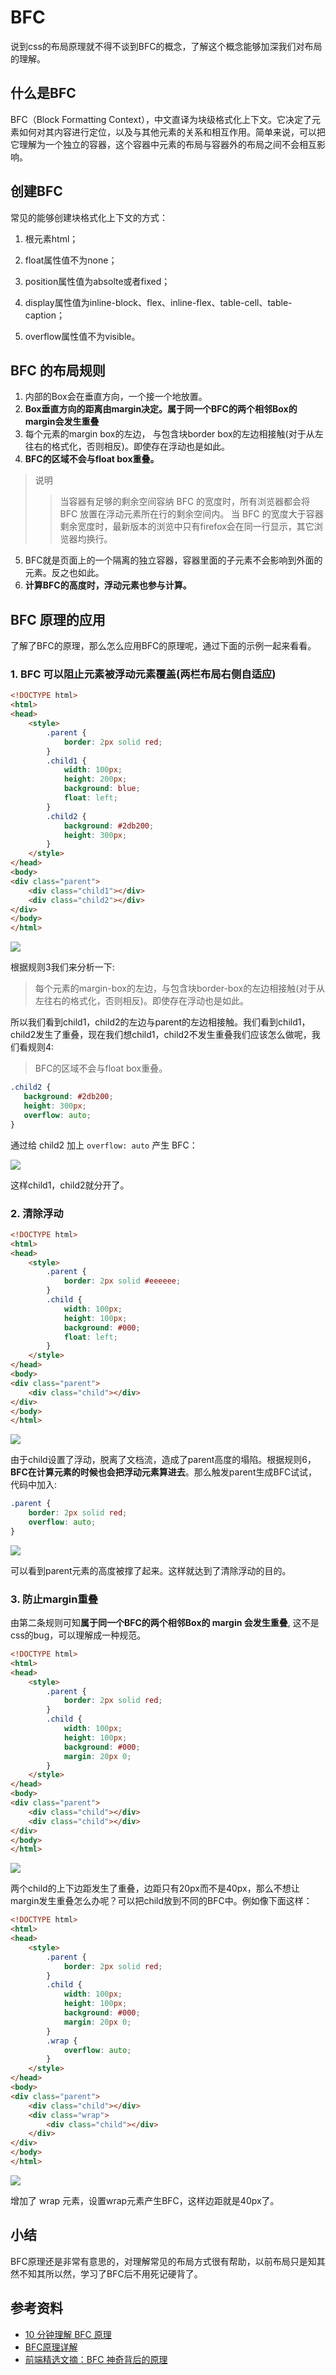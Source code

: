 
# BFC

说到css的布局原理就不得不谈到BFC的概念，了解这个概念能够加深我们对布局的理解。
##  什么是BFC
BFC（Block Formatting Context），中文直译为块级格式化上下文。它决定了元素如何对其内容进行定位，以及与其他元素的关系和相互作用。简单来说，可以把它理解为一个独立的容器，这个容器中元素的布局与容器外的布局之间不会相互影响。
## 创建BFC

常见的能够创建块格式化上下文的方式：

1. 根元素html；

2. float属性值不为none；

3. position属性值为absolte或者fixed；

4. display属性值为inline-block、flex、inline-flex、table-cell、table-caption；

5. overflow属性值不为visible。


## BFC 的布局规则

1. 内部的Box会在垂直方向，一个接一个地放置。
2. **Box垂直方向的距离由margin决定。属于同一个BFC的两个相邻Box的margin会发生重叠**
3. 每个元素的margin box的左边， 与包含块border box的左边相接触(对于从左往右的格式化，否则相反)。即使存在浮动也是如此。
4. **BFC的区域不会与float box重叠。**
>说明
>>当容器有足够的剩余空间容纳 BFC 的宽度时，所有浏览器都会将 BFC 放置在浮动元素所在行的剩余空间内。 
当 BFC 的宽度大于容器剩余宽度时，最新版本的浏览中只有firefox会在同一行显示，其它浏览器均换行。
5. BFC就是页面上的一个隔离的独立容器，容器里面的子元素不会影响到外面的元素。反之也如此。
6. **计算BFC的高度时，浮动元素也参与计算。**

## BFC 原理的应用

了解了BFC的原理，那么怎么应用BFC的原理呢，通过下面的示例一起来看看。


### 1. BFC 可以阻止元素被浮动元素覆盖(两栏布局右侧自适应)
```html
<!DOCTYPE html>
<html>
<head>
    <style>
        .parent {
            border: 2px solid red;
        }
        .child1 {
            width: 100px;
            height: 200px;
            background: blue;
            float: left;
        }
        .child2 {
            background: #2db200;
            height: 300px;
        }
    </style>
</head>
<body>
<div class="parent">
    <div class="child1"></div>
    <div class="child2"></div>
</div>
</body>
</html>
```

![](./1.png)

根据规则3我们来分析一下:
>每个元素的margin-box的左边，与包含块border-box的左边相接触(对于从左往右的格式化，否则相反)。即使存在浮动也是如此。
 
所以我们看到child1，child2的左边与parent的左边相接触。我们看到child1，child2发生了重叠，现在我们想child1，child2不发生重叠我们应该怎么做呢，我们看规则4:

>BFC的区域不会与float box重叠。

 ```css
.child2 {
    background: #2db200;
    height: 300px;
    overflow: auto;
}
```
通过给 child2 加上 `overflow: auto` 产生 BFC：

![](./2.png)
 
这样child1，child2就分开了。
### 2. 清除浮动
```html
<!DOCTYPE html>
<html>
<head>
    <style>
        .parent {
            border: 2px solid #eeeeee;
        }
        .child {
            width: 100px;
            height: 100px;
            background: #000;
            float: left;
        }
    </style>
</head>
<body>
<div class="parent">
    <div class="child"></div>
</div>
</body>
</html>
```
![](./3.png)

由于child设置了浮动，脱离了文档流，造成了parent高度的塌陷。根据规则6，**BFC在计算元素的时候也会把浮动元素算进去**。那么触发parent生成BFC试试，代码中加入:

```css
.parent {
    border: 2px solid red;
    overflow: auto;
}
```
![](./4.png)

可以看到parent元素的高度被撑了起来。这样就达到了清除浮动的目的。

### 3. 防止margin重叠

由第二条规则可知**属于同一个BFC的两个相邻Box的 margin 会发生重叠**,  这不是css的bug，可以理解成一种规范。

```html
<!DOCTYPE html>
<html>
<head>
    <style>
        .parent {
            border: 2px solid red;
        }
        .child {
            width: 100px;
            height: 100px;
            background: #000;
            margin: 20px 0;
        }
    </style>
</head>
<body>
<div class="parent">
    <div class="child"></div>
    <div class="child"></div>
</div>
</body>
</html>
```

![](./5.png)

两个child的上下边距发生了重叠，边距只有20px而不是40px，那么不想让margin发生重叠怎么办呢？可以把child放到不同的BFC中。例如像下面这样：
```html
<!DOCTYPE html>
<html>
<head>
    <style>
        .parent {
            border: 2px solid red;
        }
        .child {
            width: 100px;
            height: 100px;
            background: #000;
            margin: 20px 0;
        }
        .wrap {
            overflow: auto;
        }
    </style>
</head>
<body>
<div class="parent">
    <div class="child"></div>
    <div class="wrap">
        <div class="child"></div>
    </div>
</div>
</body>
</html>
```

![](./6.png)

增加了 wrap 元素，设置wrap元素产生BFC，这样边距就是40px了。
 
## 小结

BFC原理还是非常有意思的，对理解常见的布局方式很有帮助，以前布局只是知其然不知其所以然，学习了BFC后不用死记硬背了。

## 参考资料

* [10 分钟理解 BFC 原理](https://zhuanlan.zhihu.com/p/25321647)
* [BFC原理详解](https://segmentfault.com/a/1190000006740129)
* [前端精选文摘：BFC 神奇背后的原理](https://www.cnblogs.com/lhb25/p/inside-block-formatting-ontext.html)